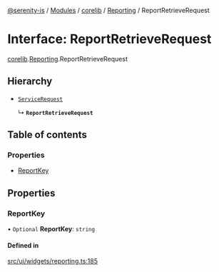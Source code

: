 [@serenity-is](../README.md) / [Modules](../modules.md) / [corelib](../modules/corelib.md) / [Reporting](../modules/corelib.Reporting.md) / ReportRetrieveRequest

# Interface: ReportRetrieveRequest

[corelib](../modules/corelib.md).[Reporting](../modules/corelib.Reporting.md).ReportRetrieveRequest

## Hierarchy

- [`ServiceRequest`](corelib_q.ServiceRequest.md)

  ↳ **`ReportRetrieveRequest`**

## Table of contents

### Properties

- [ReportKey](corelib.Reporting.ReportRetrieveRequest.md#reportkey)

## Properties

### ReportKey

• `Optional` **ReportKey**: `string`

#### Defined in

[src/ui/widgets/reporting.ts:185](https://github.com/serenity-is/serenity/blob/master/packages/corelib/src/ui/widgets/reporting.ts#L185)

